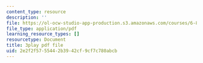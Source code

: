 ```yaml
---
content_type: resource
description: ''
file: https://ol-ocw-studio-app-production.s3.amazonaws.com/courses/6-890-algorithmic-lower-bounds-fun-with-hardness-proofs-fall-2014/2e2f2f5755442b3942cf9cf7c780abcb_ctxnYDAIDO4.pdf
file_type: application/pdf
learning_resource_types: []
resourcetype: Document
title: 3play pdf file
uid: 2e2f2f57-5544-2b39-42cf-9cf7c780abcb
---
```

